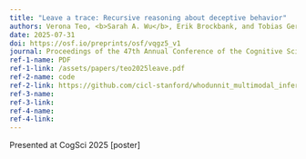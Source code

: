 ```yaml
---
title: "Leave a trace: Recursive reasoning about deceptive behavior"
authors: Verona Teo, <b>Sarah A. Wu</b>, Erik Brockbank, and Tobias Gerstenberg
date: 2025-07-31
doi: https://osf.io/preprints/osf/vqgz5_v1
journal: Proceedings of the 47th Annual Conference of the Cognitive Science Society
ref-1-name: PDF
ref-1-link: /assets/papers/teo2025leave.pdf
ref-2-name: code
ref-2-link: https://github.com/cicl-stanford/whodunnit_multimodal_inference
ref-3-name:
ref-3-link:
ref-4-name: 
ref-4-link: 
---
```


Presented at CogSci 2025 [poster]
